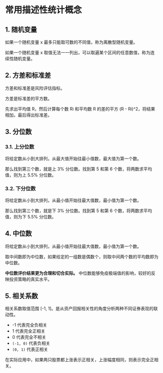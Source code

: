 # 常用描述性统计概念

## 1. 随机变量

如果一个随机变量 x 最多只能取可数的不同值，称为离散型随机变量。

如果一个随机变量 x 取值无法一一列出，可以取遍某个区间的任意数值，称为连续性随机变量。

## 2. 方差和标准差

方差和标准差是风险评估指标。

方差是标准差的平方数。

先求出平均值 R，然后计算每个数 Ri 和平均数 R 的差的平方 (R - Ri)^2，将结果相加，最后得出标准差。

## 3. 分位数

### 3.1. 上分位数

将给定数从小到大排列，从最大值开始往最小值数，最大值为第一个数。

那么找到第三个数，就是上 3% 分位数。找到第 5 和第 6 个数，将两数求平均值，则为上 5.5% 分位数。

### 3.2. 下分位数

将给定数从小到大排列，从最小值开始往最大值数，最小值为第一个数。

那么找到第三个数，就是下 3% 分位数。找到第 5 和第 6 个数，将两数求平均值，则为下 5.5% 分位数。

## 4. 中位数

将给定数从小到大排列，从最小值开始往最大值数，最小值为第一个数。

取中间数即为中位数，如果给定的一组数是偶数个，则取中间两个数的平均数即为中位数。

**中位数评价结果更为合理和切合实际。** 中位数能够免疫极端值的影响，较好的反映投资策略的真实水平。

## 5. 相关系数

相关系数取值范围 [-1, 1]。是从资产回报相关性的角度分析两种不同证券表现的联动性。

- -1 代表完全负相关
- 1 代表完全正相关
- 0 代表完全不相关
- `(-1, 0)` 代表负相关
- `(0, 1)` 代表正相关

在实际应用中，如果两只股票都上涨表示正相关，上涨幅度相同，则表示完全正相关。
